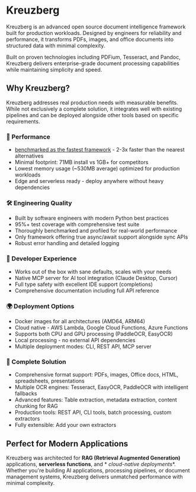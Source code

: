 # Kreuzberg

Kreuzberg is an advanced open source document intelligence framework built for production workloads. Designed by engineers for reliability and performance, it transforms PDFs, images, and office documents into structured data with minimal complexity.

Built on proven technologies including PDFium, Tesseract, and Pandoc, Kreuzberg delivers enterprise-grade document processing capabilities while maintaining simplicity and speed.

## Why Kreuzberg?

Kreuzberg addresses real production needs with measurable benefits. While not exclusively a complete solution, it integrates well with existing pipelines and can be deployed alongside other tools based on specific requirements.

### 🚀 Performance

- [benchmarked as the fastest framework](https://goldziher.github.io/python-text-extraction-libs-benchmarks/) - 2-3x
    faster than the nearest alternatives
- Minimal footprint: 71MB install vs 1GB+ for competitors
- Lowest memory usage (~530MB average) optimized for production workloads
- Edge and serverless ready - deploy anywhere without heavy dependencies

### 🛠️ Engineering Quality

- Built by software engineers with modern Python best practices
- 95%+ test coverage with comprehensive test suite
- Thoroughly benchmarked and profiled for real-world performance
- Only framework offering true async/await support alongside sync APIs
- Robust error handling and detailed logging

### 🎯 Developer Experience

- Works out of the box with sane defaults, scales with your needs
- Native MCP server for AI tool integration (Claude Desktop, Cursor)
- Full type safety with excellent IDE support (completions)
- Comprehensive documentation including full API reference

### 🌍 Deployment Options

- Docker images for all architectures (AMD64, ARM64)
- Cloud native - AWS Lambda, Google Cloud Functions, Azure Functions
- Supports both CPU and GPU processing (PaddleOCR, EasyOCR)
- Local processing - no external API dependencies
- Multiple deployment modes: CLI, REST API, MCP server

### 🎯 Complete Solution

- Comprehensive format support: PDFs, images, Office docs, HTML, spreadsheets, presentations
- Multiple OCR engines: Tesseract, EasyOCR, PaddleOCR with intelligent fallbacks
- Advanced features: Table extraction, metadata extraction, content chunking for RAG
- Production tools: REST API, CLI tools, batch processing, custom extractors
- Fully extensible: Add your own extractors

## Perfect for Modern Applications

Kreuzberg was architected for **RAG (Retrieval Augmented Generation)** applications, **serverless functions**, and \*
*cloud-native deployments*\*. Whether you're building AI applications, processing pipelines, or document management
systems, Kreuzberg delivers unmatched performance with minimal complexity.
